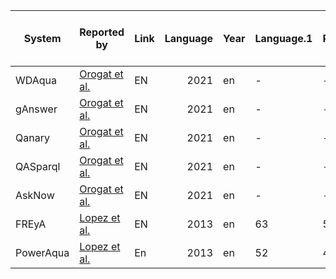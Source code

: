 | System  |                     Reported by                     |Link|Language|Year|Language.1|Precision|Recall|F1 |Data manipulations / Preprocessing|Full/sample/augmented vesion of the dataset used|
|---------|-----------------------------------------------------|----|-------:|----|----------|---------|-----:|---|----------------------------------|------------------------------------------------|
|WDAqua   |[Orogat et al.](https://arxiv.org/pdf/2105.00811.pdf)|EN  |    2021|en  |-         |-        |    14|-  |-                                 |                                                |
|gAnswer  |[Orogat et al.](https://arxiv.org/pdf/2105.00811.pdf)|EN  |    2021|en  |-         |-        |    24|-  |-                                 |                                                |
|Qanary   |[Orogat et al.](https://arxiv.org/pdf/2105.00811.pdf)|EN  |    2021|en  |-         |-        |     0|-  |-                                 |                                                |
|QASparql |[Orogat et al.](https://arxiv.org/pdf/2105.00811.pdf)|EN  |    2021|en  |-         |-        |     1|-  |-                                 |                                                |
|AskNow   |[Orogat et al.](https://arxiv.org/pdf/2105.00811.pdf)|EN  |    2021|en  |-         |-        |     7|-  |-                                 |                                                |
|FREyA    |[Lopez et al.](https://arxiv.org/pdf/2105.00811.pdf) |EN  |    2013|en  |        63|       54|    58|-  |dbpedia 3.6                       |                                                |
|PowerAqua|[Lopez et al.](https://arxiv.org/pdf/2105.00811.pdf) |En  |    2013|en  |        52|       48|    50|-  |-                                 |                                                |

